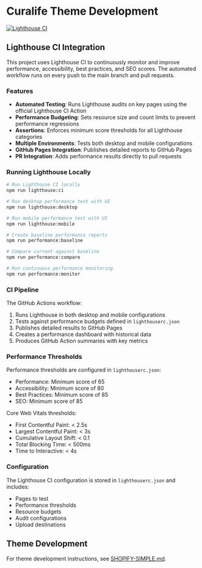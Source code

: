 # Curalife Theme Development

[![Lighthouse CI](https://github.com/curalife-app/Curalife-Theme-Dev/actions/workflows/lighthouse-ci.yml/badge.svg)](https://github.com/curalife-app/Curalife-Theme-Dev/actions/workflows/lighthouse-ci.yml)

## Lighthouse CI Integration

This project uses Lighthouse CI to continuously monitor and improve performance, accessibility, best practices, and SEO scores. The automated workflow runs on every push to the main branch and pull requests.

### Features

- **Automated Testing**: Runs Lighthouse audits on key pages using the official Lighthouse CI Action
- **Performance Budgeting**: Sets resource size and count limits to prevent performance regressions
- **Assertions**: Enforces minimum score thresholds for all Lighthouse categories
- **Multiple Environments**: Tests both desktop and mobile configurations
- **GitHub Pages Integration**: Publishes detailed reports to GitHub Pages
- **PR Integration**: Adds performance results directly to pull requests

### Running Lighthouse Locally

```bash
# Run Lighthouse CI locally
npm run lighthouse:ci

# Run desktop performance test with UI
npm run lighthouse:desktop

# Run mobile performance test with UI
npm run lighthouse:mobile

# Create baseline performance reports
npm run performance:baseline

# Compare current against baseline
npm run performance:compare

# Run continuous performance monitoring
npm run performance:monitor
```

### CI Pipeline

The GitHub Actions workflow:

1. Runs Lighthouse in both desktop and mobile configurations
2. Tests against performance budgets defined in `lighthouserc.json`
3. Publishes detailed results to GitHub Pages
4. Creates a performance dashboard with historical data
5. Produces GitHub Action summaries with key metrics

### Performance Thresholds

Performance thresholds are configured in `lighthouserc.json`:

- Performance: Minimum score of 65
- Accessibility: Minimum score of 80
- Best Practices: Minimum score of 85
- SEO: Minimum score of 85

Core Web Vitals thresholds:

- First Contentful Paint: < 2.5s
- Largest Contentful Paint: < 3s
- Cumulative Layout Shift: < 0.1
- Total Blocking Time: < 500ms
- Time to Interactive: < 4s

### Configuration

The Lighthouse CI configuration is stored in `lighthouserc.json` and includes:

- Pages to test
- Performance thresholds
- Resource budgets
- Audit configurations
- Upload destinations

## Theme Development

For theme development instructions, see [SHOPIFY-SIMPLE.md](./SHOPIFY-SIMPLE.md).

